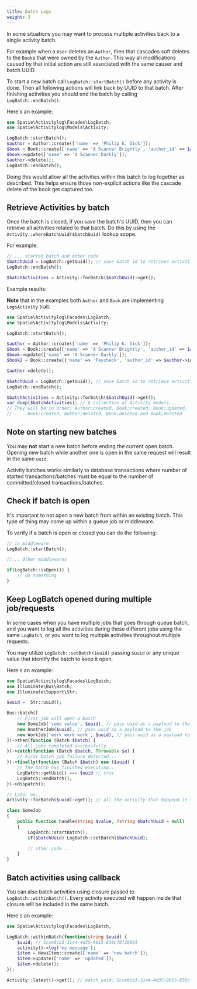 ```yaml
---
title: Batch Logs
weight: 3
---
```


In some situations you may want to process multiple activities back to a single activity batch.

For example when a `User` deletes an `Author`, then that cascades soft deletes to the `Book`s that were owned by the `Author`. This way all modifications caused by that initial action are still associated with the same causer and batch UUID.

To start a new batch call `LogBatch::startBatch()` before any activity is done. Then all following actions will link back by UUID to that batch. After finishing activities you should end the batch by calling `LogBatch::endBatch()`.

Here's an example:

```php
use Spatie\Activitylog\Facades\LogBatch;
use Spatie\Activitylog\Models\Activity;

LogBatch::startBatch();
$author = Author::create(['name' => 'Philip K. Dick']);
$book = Book::create(['name' => 'A Scanner Brightly', 'author_id' => $author->id]);
$book->update(['name' => 'A Scanner Darkly']);
$author->delete();
LogBatch::endBatch();
```

Doing this would allow all the activities within this batch to log together as described. This helps ensure those non-explicit actions like the cascade delete of the book get captured too.

## Retrieve Activities by batch

Once the batch is closed, if you save the batch's UUID, then you can retrieve all activities related to that batch. Do this by using the `Activity::whereBatchUuid($batchUuid)` lookup scope.

For example:

```php
// ... started batch and other code
$batchUuid = LogBatch::getUuid(); // save batch id to retrieve activities later
LogBatch::endBatch();

$batchActivities = Activity::forBatch($batchUuid)->get();
```

Example results:

**Note** that in the examples both `Author` and `Book` are implementing `LogsActivity` trait.

```php
use Spatie\Activitylog\Facades\LogBatch;
use Spatie\Activitylog\Models\Activity;

LogBatch::startBatch();

$author = Author::create(['name' => 'Philip K. Dick']);
$book = Book::create(['name' => 'A Scanner Brightly', 'author_id' => $author->id]);
$book->update(['name' => 'A Scanner Darkly']);
$book2 = Book::create(['name' => 'Paycheck', 'author_id' => $author->id]);

$author->delete();

$batchUuid = LogBatch::getUuid(); // save batch id to retrieve activities later
LogBatch::endBatch();

$batchActivities = Activity::forBatch($batchUuid)->get();
var_dump($batchActivities); // A collection of Activity models...
// They will be in order: Author;created, Book;created, Book;updated,
//      Book;created, Author;deleted, Book;deleted and Book;deleted
```

## Note on starting new batches

You may **not** start a new batch before ending the current open batch. Opening new batch while another one is open in the same request will result in the same `uuid`.

Activity batches works similarly to database transactions where number of started transactions/batches must be equal to the number of committed/closed transactions/batches.

## Check if batch is open

It's important to not open a new batch from within an existing batch. This type of thing may come up within a queue job or middleware.

To verify if a batch is open or closed you can do the following:

```php
// in middleware
LogBatch::startBatch();

//... Other middlewares

if(LogBatch::isOpen()) {
    // do something
}

```

## Keep LogBatch opened during multiple job/requests

In some cases when you have multiple jobs that goes through queue batch, and you want to log all the activities during these different jobs using the same `LogBatch`, or you want to log multiple activities throughout multiple requests.

You may utilize `LogBatch::setBatch($uuid)` passing `$uuid` or any unique value that identify the batch to keep it open.

Here's an example:

```php
use Spatie\Activitylog\Facades\LogBatch;
use Illuminate\Bus\Batch;
use Illuminate\Support\Str;

$uuid =  Str::uuid();

Bus::batch([
    // First job will open a batch
    new SomeJob('some value', $uuid), // pass uuid as a payload to the job
    new AnotherJob($uuid), // pass uuid as a payload to the job
    new WorkJob('work work work', $uuid), // pass uuid as a payload to the job
])->then(function (Batch $batch) {
    // All jobs completed successfully...
})->catch(function (Batch $batch, Throwable $e) {
    // First batch job failure detected...
})->finally(function (Batch $batch) use ($uuid) {
    // The batch has finished executing...
    LogBatch::getUuid() === $uuid // true
    LogBatch::endBatch();
})->dispatch();

// Later on..
Activity::forBatch($uuid)->get(); // all the activity that happend in the batch

```

```php
class SomeJob
{
    public function handle(string $value, ?string $batchUuid = null)
    {
        LogBatch::startBatch();
        if($batchUuid) LogBatch::setBatch($batchUuid);

        // other code ..
    }
}

```

## Batch activities using callback

You can also batch activities using closure passed to `LogBatch::withinBatch()`. Every activity executed will happen inside that closure will be included in the same batch.

Here's an example:

```php
use Spatie\Activitylog\Facades\LogBatch;

LogBatch::withinBatch(function(string $uuid) {
    $uuid; // 5cce9cb3-3144-4d35-9015-830cf0f20691
    activity()->log('my message');
    $item = NewsItem::create(['name' => 'new batch']);
    $item->update(['name' => 'updated']);
    $item->delete();
});

Activity::latest()->get(); // batch_uuid: 5cce9cb3-3144-4d35-9015-830cf0f20691

```
